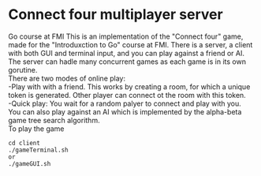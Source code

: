 # Connect four multiplayer server
Go course at FMI
This is an implementation of the "Connect four" game, made for the "Introduxction to Go" course at FMI.
There is a server, a client with both GUI and terminal input, and you can play against a friend or AI.  
The server can hadle many concurrent games as each game is in its own gorutine.  
There are two modes of online play:  
-Play with with a friend. This works by creating a room, for which a unique token is generated. Other player can connect ot the room with this token.  
-Quick play: You wait for a random palyer to connect and play with you.  
You can also play against an AI which is implemented by the alpha-beta game tree search algorithm.  
To play the game
```
cd client
./gameTerminal.sh 
or 
./gameGUI.sh
```

